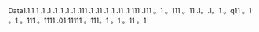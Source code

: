 Data1.1.1
1
.1
.1
.1
.1
.1
.1
.111
.1
.11
.1
.1
.11
.1
111
.111
。1
。111
。11
.1。.1。1
。q11
。1
。1
。111
。1111
.01
11111
。111。1
。1
。11
。1

